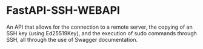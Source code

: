 # FastAPI-SSH-WEBAPI

An API that allows for the connection to a remote server, the copying of an SSH key (using Ed25519Key), and the execution of sudo commands through SSH, all through the use of Swagger documentation.
